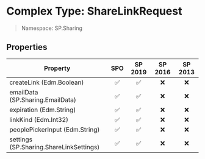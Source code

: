 # Complex Type: ShareLinkRequest

> Namespace: SP.Sharing

## Properties

Property | SPO | SP 2019 | SP 2016 | SP 2013
----------|:---:|:-------:|:-------:|:-------:
createLink (Edm.Boolean) | ✅ | ✅ | ❌ | ❌
emailData (SP.Sharing.EmailData) | ✅ | ✅ | ❌ | ❌
expiration (Edm.String) | ✅ | ✅ | ❌ | ❌
linkKind (Edm.Int32) | ✅ | ✅ | ❌ | ❌
peoplePickerInput (Edm.String) | ✅ | ✅ | ❌ | ❌
settings (SP.Sharing.ShareLinkSettings) | ✅ | ✅ | ❌ | ❌